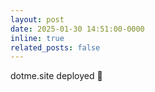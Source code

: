 ```yaml
---
layout: post
date: 2025-01-30 14:51:00-0000
inline: true
related_posts: false
---
```


dotme.site deployed 🥳
